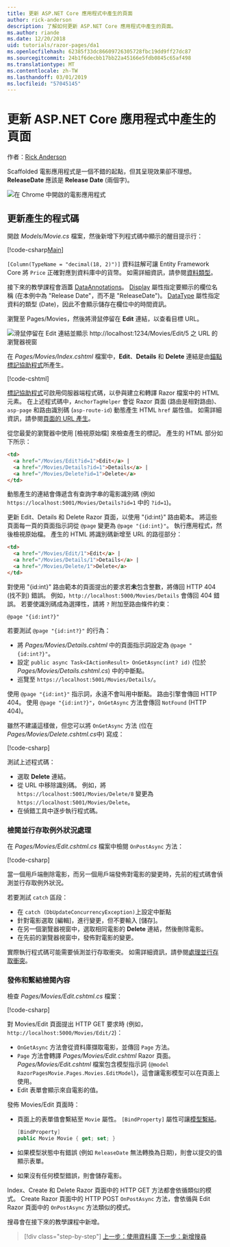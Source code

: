```yaml
---
title: 更新 ASP.NET Core 應用程式中產生的頁面
author: rick-anderson
description: 了解如何更新 ASP.NET Core 應用程式中產生的頁面。
ms.author: riande
ms.date: 12/20/2018
uid: tutorials/razor-pages/da1
ms.openlocfilehash: 62385f33dc86609726305728fbc19dd9ff27dc87
ms.sourcegitcommit: 24b1f6decbb17bb22a45166e5fdb0845c65af498
ms.translationtype: MT
ms.contentlocale: zh-TW
ms.lasthandoff: 03/01/2019
ms.locfileid: "57045145"
---
```

# <a name="update-the-generated-pages-in-an-aspnet-core-app"></a>更新 ASP.NET Core 應用程式中產生的頁面

作者：[Rick Anderson](https://twitter.com/RickAndMSFT)

Scaffolded 電影應用程式是一個不錯的起點，但其呈現效果卻不理想。 **ReleaseDate** 應該是 **Release Date** (兩個字)。

![在 Chrome 中開啟的電影應用程式](sql/_static/m55.png)

## <a name="update-the-generated-code"></a>更新產生的程式碼

開啟 *Models/Movie.cs* 檔案，然後新增下列程式碼中顯示的醒目提示行：

[!code-csharp[Main](~/tutorials/razor-pages/razor-pages-start/sample/RazorPagesMovie22/Models/MovieDateFixed.cs?name=snippet_1&highlight=12,17)]

`[Column(TypeName = "decimal(18, 2)")]` 資料註解可讓 Entity Framework Core 將 `Price` 正確對應到資料庫中的貨幣。 如需詳細資訊，請參閱[資料類型](/ef/core/modeling/relational/data-types)。

接下來的教學課程會涵蓋 [DataAnnotations](/aspnet/mvc/overview/older-versions/mvc-music-store/mvc-music-store-part-6)。 [Display](/dotnet/api/microsoft.aspnetcore.mvc.modelbinding.metadata.displaymetadata) 屬性指定要顯示的欄位名稱 (在本例中為 "Release Date"，而不是 "ReleaseDate")。 [DataType](/dotnet/api/microsoft.aspnetcore.mvc.dataannotations.internal.datatypeattributeadapter) 屬性指定資料的類型 (Date)，因此不會顯示儲存在欄位中的時間資訊。

瀏覽至 Pages/Movies，然後將滑鼠停留在 **Edit** 連結，以查看目標 URL。

![滑鼠停留在 Edit 連結並顯示 http://localhost:1234/Movies/Edit/5 之 URL 的瀏覽器視窗](~/tutorials/razor-pages/da1/edit7.png)

在 *Pages/Movies/Index.cshtml* 檔案中，**Edit**、**Details**  和 **Delete** 連結是由[錨點標記協助程式](xref:mvc/views/tag-helpers/builtin-th/anchor-tag-helper)所產生。

[!code-cshtml[](~/tutorials/razor-pages/razor-pages-start/snapshot_sample/RazorPagesMovie/Pages/Movies/Index.cshtml?highlight=16-18&range=32-)]

[標記協助程式](xref:mvc/views/tag-helpers/intro)可啟用伺服器端程式碼，以參與建立和轉譯 Razor 檔案中的 HTML 元素。 在上述程式碼中，`AnchorTagHelper` 會從 Razor 頁面 (路由是相對路由)、`asp-page` 和路由識別碼 (`asp-route-id`) 動態產生 HTML `href` 屬性值。 如需詳細資訊，請參閱[頁面的 URL 產生](xref:razor-pages/index#url-generation-for-pages)。

從您最愛的瀏覽器中使用 [檢視原始檔] 來檢查產生的標記。 產生的 HTML 部分如下所示：

```html
<td>
  <a href="/Movies/Edit?id=1">Edit</a> |
  <a href="/Movies/Details?id=1">Details</a> |
  <a href="/Movies/Delete?id=1">Delete</a>
</td>
```

動態產生的連結會傳遞含有查詢字串的電影識別碼 (例如 `https://localhost:5001/Movies/Details?id=1` 中的 `?id=1`)。

更新 Edit、Details 和 Delete Razor 頁面，以使用 "{id:int}" 路由範本。 將這些頁面每一頁的頁面指示詞從 `@page` 變更為 `@page "{id:int}"`。 執行應用程式，然後檢視原始檔。 產生的 HTML 將識別碼新增至 URL 的路徑部分：

```html
<td>
  <a href="/Movies/Edit/1">Edit</a> |
  <a href="/Movies/Details/1">Details</a> |
  <a href="/Movies/Delete/1">Delete</a>
</td>
```

對使用 "{id:int}" 路由範本的頁面提出的要求若**未**包含整數，將傳回 HTTP 404 (找不到) 錯誤。 例如，`http://localhost:5000/Movies/Details` 會傳回 404 錯誤。 若要使識別碼成為選擇性，請將 `?` 附加至路由條件約束：

 ```cshtml
@page "{id:int?}"
```

若要測試 `@page "{id:int?}"` 的行為：

* 將 *Pages/Movies/Details.cshtml* 中的頁面指示詞設定為 `@page "{id:int?}"`。
* 設定 `public async Task<IActionResult> OnGetAsync(int? id)` (位於 *Pages/Movies/Details.cshtml.cs*) 中的中斷點。
* 巡覽至 `https://localhost:5001/Movies/Details/`。

使用 `@page "{id:int}"` 指示詞，永遠不會叫用中斷點。 路由引擎會傳回 HTTP 404。 使用 `@page "{id:int?}"`，`OnGetAsync` 方法會傳回 `NotFound` (HTTP 404)。

雖然不建議這樣做，但您可以將 `OnGetAsync` 方法 (位在 *Pages/Movies/Delete.cshtml.cs*中) 寫成：

[!code-csharp[](~/tutorials/razor-pages/razor-pages-start/sample/RazorPagesMovie22/Pages/Movies/Delete.cshtml.cs?name=snippet)]

測試上述程式碼：

* 選取 **Delete** 連結。
* 從 URL 中移除識別碼。 例如，將 `https://localhost:5001/Movies/Delete/8` 變更為 `https://localhost:5001/Movies/Delete`。
* 在偵錯工具中逐步執行程式碼。

### <a name="review-concurrency-exception-handling"></a>檢閱並行存取例外狀況處理

在 *Pages/Movies/Edit.cshtml.cs* 檔案中檢閱 `OnPostAsync` 方法：

[!code-csharp[](~/tutorials/razor-pages/razor-pages-start/sample/RazorPagesMovie22/Pages/Movies/Edit.cshtml.cs?name=snippet)]

當一個用戶端刪除電影，而另一個用戶端發佈對電影的變更時，先前的程式碼會偵測並行存取例外狀況。

若要測試 `catch` 區段：

* 在 `catch (DbUpdateConcurrencyException)`上設定中斷點
* 針對電影選取 [編輯]，進行變更，但不要輸入 [儲存]。
* 在另一個瀏覽器視窗中，選取相同電影的 **Delete** 連結，然後刪除電影。
* 在先前的瀏覽器視窗中，發佈對電影的變更。

實際執行程式碼可能需要偵測並行存取衝突。 如需詳細資訊，請參閱[處理並行存取衝突](xref:data/ef-rp/concurrency)。

### <a name="posting-and-binding-review"></a>發佈和繫結檢閱內容

檢查 *Pages/Movies/Edit.cshtml.cs* 檔案：

[!code-csharp[](~/tutorials/razor-pages/razor-pages-start/snapshot_sample/RazorPagesMovie/Pages/Movies/Edit21.cshtml.cs?name=snippet2)]

對 Movies/Edit 頁面提出 HTTP GET 要求時 (例如，`http://localhost:5000/Movies/Edit/2`)：

* `OnGetAsync` 方法會從資料庫擷取電影，並傳回 `Page` 方法。 
* `Page` 方法會轉譯 *Pages/Movies/Edit.cshtml* Razor 頁面。 *Pages/Movies/Edit.cshtml* 檔案包含模型指示詞 (`@model RazorPagesMovie.Pages.Movies.EditModel`)，這會讓電影模型可以在頁面上使用。
* Edit 表單會顯示來自電影的值。

發佈 Movies/Edit 頁面時：

* 頁面上的表單值會繫結至 `Movie` 屬性。 `[BindProperty]` 屬性可讓[模型繫結](xref:mvc/models/model-binding)。

  ```csharp
  [BindProperty]
  public Movie Movie { get; set; }
  ```

* 如果模型狀態中有錯誤 (例如 `ReleaseDate` 無法轉換為日期)，則會以提交的值顯示表單。
* 如果沒有任何模型錯誤，則會儲存電影。

Index、Create 和 Delete Razor 頁面中的 HTTP GET 方法都會依循類似的模式。 Create Razor 頁面中的 HTTP POST `OnPostAsync` 方法，會依循與 Edit Razor 頁面中的 `OnPostAsync` 方法類似的模式。

搜尋會在接下來的教學課程中新增。

> [!div class="step-by-step"]
> [上一步：使用資料庫](xref:tutorials/razor-pages/sql)
> [下一步：新增搜尋](xref:tutorials/razor-pages/search)

